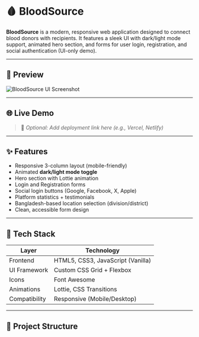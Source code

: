 # 🩸 BloodSource

**BloodSource** is a modern, responsive web application designed to connect blood donors with recipients. It features a sleek UI with dark/light mode support, animated hero section, and forms for user login, registration, and social authentication (UI-only demo).

---

## 📸 Preview

![BloodSource UI Screenshot](preview.png)

---

## 🌐 Live Demo

> 🚧 _Optional: Add deployment link here (e.g., Vercel, Netlify)_

---

## ✨ Features

- Responsive 3-column layout (mobile-friendly)
- Animated **dark/light mode toggle**
- Hero section with Lottie animation
- Login and Registration forms
- Social login buttons (Google, Facebook, X, Apple)
- Platform statistics + testimonials
- Bangladesh-based location selection (division/district)
- Clean, accessible form design

---

## 🧱 Tech Stack

| Layer        | Technology             |
|--------------|------------------------|
| Frontend     | HTML5, CSS3, JavaScript (Vanilla) |
| UI Framework | Custom CSS Grid + Flexbox |
| Icons        | Font Awesome           |
| Animations   | Lottie, CSS Transitions |
| Compatibility| Responsive (Mobile/Desktop) |

---

## 📁 Project Structure

